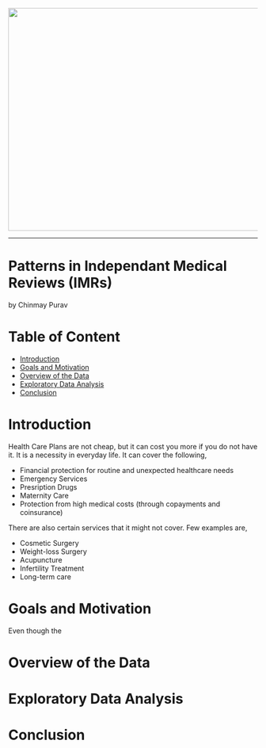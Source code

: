<p align="center">
  <img width="600" height="450" src="https://www.physicianspractice.com/sites/default/files/medical%20claim%20and%20denied%20stamp-Stuart%20Miles-Shutterstock_6.jpg">
</p>

- - - -

# Patterns in Independant Medical Reviews (IMRs) #

by Chinmay Purav

# Table of Content #



* [Introduction](#Introduction "Goto Introduction")
* [Goals and Motivation](#Goals-and-Motivation "Goto Goals and Motivation")
* [Overview of the Data](#Overview-of-the-Data "Goto Overview of the Data")
* [Exploratory Data Analysis](#Exploratory-Data-Analysis "Goto Exploratory Data Analysis")
* [Conclusion](#Conclusion "Goto Conclusion")

# Introduction #

Health Care Plans are not cheap, but it can cost you more if you do not have it. It is a necessity in everyday life. It can 
cover the following,

* Financial protection for routine and unexpected healthcare needs
* Emergency Services
* Presription Drugs
* Maternity Care
* Protection from high medical costs (through copayments and coinsurance)

There are also certain services that it might not cover. Few examples are,

* Cosmetic Surgery
* Weight-loss Surgery
* Acupuncture
* Infertility Treatment
* Long-term care

# Goals and Motivation #

Even though the


# Overview of the Data #

# Exploratory Data Analysis #


# Conclusion #
